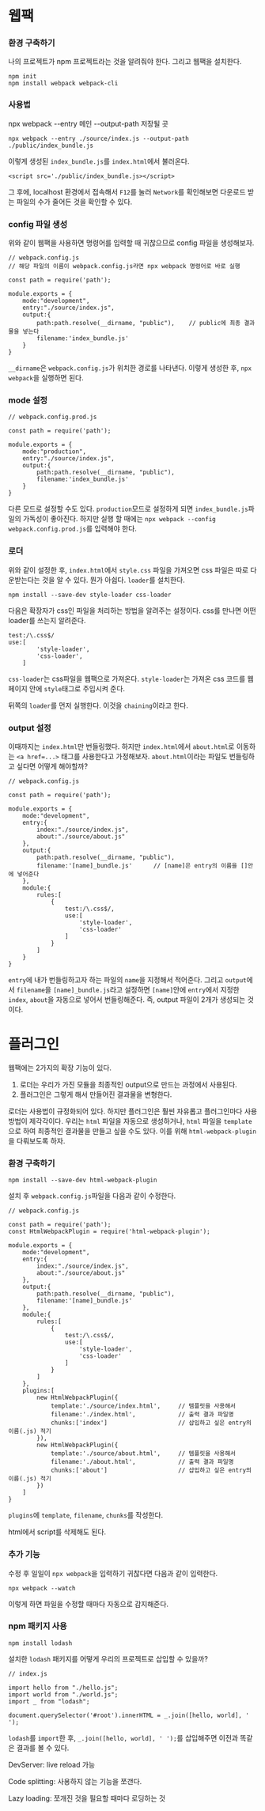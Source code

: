 # 웹팩

### 환경 구축하기

나의 프로젝트가 npm 프로젝트라는 것을 알려줘야 한다. 그리고 웹팩을 설치한다.

```
npm init
npm install webpack webpack-cli
```



### 사용법

npx webpack --entry 메인 --output-path 저장될 곳

```
npx webpack --entry ./source/index.js --output-path ./public/index_bundle.js
```

이렇게 생성된 `index_bundle.js`를 `index.html`에서 불러온다.

```
<script src='./public/index_bundle.js></script>
```

그 후에, localhost 환경에서 접속해서 `F12`를 눌러 `Network`를 확인해보면 다운로드 받는 파일의 수가 줄어든 것을 확인할 수 있다.

### config 파일 생성

위와 같이 웹팩을 사용하면 명령어를 입력할 때 귀찮으므로 config 파일을 생성해보자.

```
// webpack.config.js
// 해당 파일의 이름이 webpack.config.js라면 npx webpack 명령어로 바로 실행

const path = require('path');

module.exports = {
    mode:"development",
    entry:"./source/index.js",
    output:{
        path:path.resolve(__dirname, "public"),    // public에 최종 결과물을 넣는다
        filename:'index_bundle.js'
    }
}
```

`__dirname`은 `webpack.config.js`가 위치한 경로를 나타낸다. 이렇게 생성한 후, `npx webpack`을 실행하면 된다.

### mode 설정

```
// webpack.config.prod.js

const path = require('path');

module.exports = {
    mode:"production",
    entry:"./source/index.js",
    output:{
        path:path.resolve(__dirname, "public"),
        filename:'index_bundle.js'
    }
}
```

다른 모드로 설정할 수도 있다. `production`모드로 설정하게 되면 `index_bundle.js`파일의 가독성이 좋아진다. 하지만 실행 할 때에는 `npx webpack --config webpack.config.prod.js`를 입력해야 한다.

### 로더

위와 같이 설정한 후, `index.html`에서 `style.css` 파일을 가져오면 css 파일은 따로 다운받는다는 것을 알 수 있다. 뭔가 아쉽다. `loader`를 설치한다.

```
npm install --save-dev style-loader css-loader
```

다음은 확장자가 css인 파일을 처리하는 방법을 알려주는 설정이다. css를 만나면 어떤 loader를 쓰는지 알려준다.

```
test:/\.css$/
use:[
    	'style-loader',
    	'css-loader',
    ]
```

`css-loader`는 css파일을 웹팩으로 가져온다. `style-loader`는 가져온 css 코드를 웹페이지 안에 `style`태그로 주입시켜 준다.

뒤쪽의 `loader`를 먼저 실행한다. 이것을 `chaining`이라고 한다.

### output 설정

이때까지는 `index.html`만 번들링했다. 하지만 `index.html`에서 `about.html`로 이동하는 `<a href=...>` 태그를 사용한다고 가정해보자. `about.html`이라는 파일도 번들링하고 싶다면 어떻게 해야할까?

```
// webpack.config.js

const path = require('path');

module.exports = {
    mode:"development",
    entry:{
        index:"./source/index.js",
        about:"./source/about.js"
    },
    output:{
        path:path.resolve(__dirname, "public"),
        filename:'[name]_bundle.js'      // [name]은 entry의 이름을 []안에 넣어준다
    },
    module:{
        rules:[
            {
                test:/\.css$/,
                use:[
                    'style-loader',
                    'css-loader'
                ]
            }
        ]
    }
}
```

`entry`에 내가 번들링하고자 하는 파일의 `name`을 지정해서 적어준다. 그리고 `output`에서 `filename`을 `[name]_bundle.js`라고 설정하면 `[name]`안에 `entry`에서 지정한 `index`, `about`을 자동으로 넣어서 번들링해준다. 즉, output 파일이 2개가 생성되는 것이다.

# 플러그인

웹팩에는 2가지의 확장 기능이 있다.

1. 로더는 우리가 가진 모듈을 최종적인 output으로 만드는 과정에서 사용된다.
2. 플러그인은 그렇게 해서 만들어진 결과물을 변형한다.

로더는 사용법이 규정화되어 있다. 하지만 플러그인은 훨씬 자유롭고 플러그인마다 사용방법이 제각각이다. 우리는 `html` 파일을 자동으로 생성하거나, `html` 파일을 `template`으로 하여 최종적인 결과물을 만들고 싶을 수도 있다. 이를 위해 `html-webpack-plugin`을 다뤄보도록 하자.

### 환경 구축하기

```
npm install --save-dev html-webpack-plugin
```

설치 후 `webpack.config.js`파일을 다음과 같이 수정한다.

```
// webpack.config.js

const path = require('path');
const HtmlWebpackPlugin = require('html-webpack-plugin');

module.exports = {
    mode:"development",
    entry:{
        index:"./source/index.js",
        about:"./source/about.js"
    },
    output:{
        path:path.resolve(__dirname, "public"),
        filename:'[name]_bundle.js'
    },
    module:{
        rules:[
            {
                test:/\.css$/,
                use:[
                    'style-loader',
                    'css-loader'
                ]
            }
        ]
    },
    plugins:[
        new HtmlWebpackPlugin({
            template:'./source/index.html',     // 템플릿을 사용해서
            filename:'./index.html',            // 출력 결과 파일명
            chunks:['index']                    // 삽입하고 싶은 entry의 이름(.js) 적기
        }),
        new HtmlWebpackPlugin({
            template:'./source/about.html',     // 템플릿을 사용해서
            filename:'./about.html',            // 출력 결과 파일명
            chunks:['about']                    // 삽입하고 싶은 entry의 이름(.js) 적기
        })
    ]
}
```

`plugins`에 `template`, `filename`, `chunks`를 작성한다.

html에서 script를 삭제해도 된다.

### 추가 기능

수정 후 일일이 `npx webpack`을 입력하기 귀찮다면 다음과 같이 입력한다.

```
npx webpack --watch
```

이렇게 하면 파일을 수정할 때마다 자동으로 감지해준다.

### npm 패키지 사용

```
npm install lodash
```

설치한 `lodash` 패키지를 어떻게 우리의 프로젝트로 삽입할 수 있을까?

```
// index.js

import hello from "./hello.js";
import world from "./world.js";
import _ from "lodash";

document.querySelector('#root').innerHTML = _.join([hello, world], ' ');
```

`lodash`를 `import`한 후, `_.join([hello, world], ' ');`를 삽입해주면 이전과 똑같은 결과를 볼 수 있다.



DevServer: live reload 가능

Code splitting: 사용하지 않는 기능을 쪼갠다.

Lazy loading: 쪼개진 것을 필요할 때마다 로딩하는 것